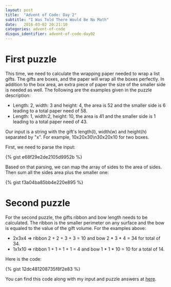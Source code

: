 ```yaml
---
layout: post
title:  "Advent of Code: Day 2"
subtitle: "I Was Told There Would Be No Math"
date:   2016-03-02 20:21:10
categories: advent-of-code
disqus_identifier: advent-of-code-day02
---
```

# First puzzle 

This time, we need to calculate the wrapping paper needed to wrap a list gifts. The gifts are boxes, and the paper will wrap all the boxes perfectly. In addition to the box area, an extra piece of paper the size of the smaller side is needed as well. The following are the examples given in the puzzle description:

- Length: 2, width: 3 and height: 4, the area is 52 and the smaller side is 6 leading to a total paper need of 58.
- Length: 1, width:2, height: 10, the area is 41 and the smaller side is 1 leading to a total paper need of 43.

Our input is a string with the gift's length(l), width(w) and height(h) separated by "x". For example, 10x20x30\n30x20x10 for two boxes.

First, we need to parse the input:

{% gist e68f29e2de2105d9952b %}

Based on that parsing, we can map the array of sides to the area of sides. Then sum all the sides area plus the smaller one:

{% gist f3a04ba85bb4e220e895 %}


# Second puzzle

For the second puzzle, the gifts ribbon and bow length needs to be calculated. The ribbon is the smaller perimeter on any surface and the bow is equaled to the value of the gift volume. For the examples above:

- 2x3x4 => ribbon 2 + 2 + 3 + 3 = 10 and bow 2 * 3 * 4 = 34 for total of 34.
- 1x1x10 => ribbon 1 + 1 + 1 + 1 = 4 and bow 1 * 1 * 10 = 10 for a total of 14.

Here is the code:

{% gist 12dc481208735f8f2e83 %}


You can find this code along with my input and puzzle answers at [here](https://github.com/darienmt/advent-of-code/blob/master/scala/src/main/scala/Day02sc).